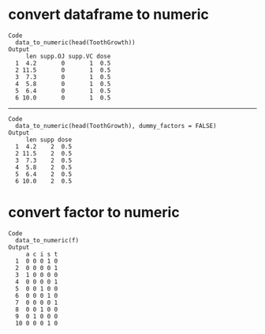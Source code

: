 # convert dataframe to numeric

    Code
      data_to_numeric(head(ToothGrowth))
    Output
         len supp.OJ supp.VC dose
      1  4.2       0       1  0.5
      2 11.5       0       1  0.5
      3  7.3       0       1  0.5
      4  5.8       0       1  0.5
      5  6.4       0       1  0.5
      6 10.0       0       1  0.5

---

    Code
      data_to_numeric(head(ToothGrowth), dummy_factors = FALSE)
    Output
         len supp dose
      1  4.2    2  0.5
      2 11.5    2  0.5
      3  7.3    2  0.5
      4  5.8    2  0.5
      5  6.4    2  0.5
      6 10.0    2  0.5

# convert factor to numeric

    Code
      data_to_numeric(f)
    Output
         a c i s t
      1  0 0 0 1 0
      2  0 0 0 0 1
      3  1 0 0 0 0
      4  0 0 0 0 1
      5  0 0 1 0 0
      6  0 0 0 1 0
      7  0 0 0 0 1
      8  0 0 1 0 0
      9  0 1 0 0 0
      10 0 0 0 1 0

